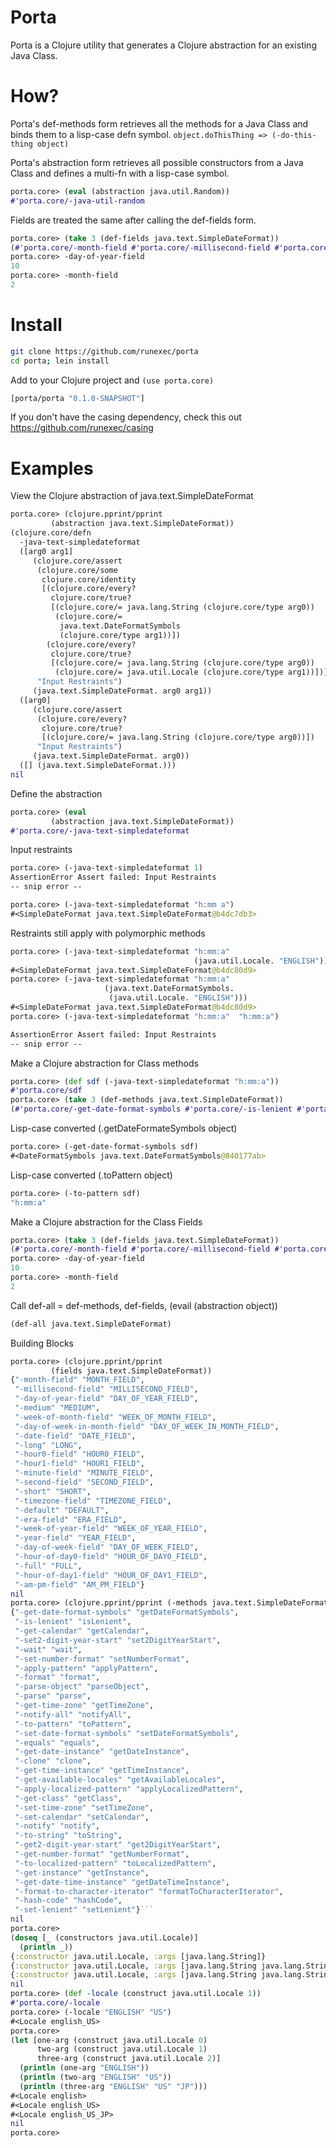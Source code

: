 Porta
=====

Porta is a Clojure utility that generates a Clojure abstraction
for an existing Java Class.

How?
=====

Porta's def-methods form retrieves all the methods for a Java
Class and binds them to a lisp-case defn symbol.
```object.doThisThing => (-do-this-thing object)```

Porta's abstraction form retrieves all possible constructors
from a Java Class and defines a multi-fn with a lisp-case symbol.
```clojure
porta.core> (eval (abstraction java.util.Random))
#'porta.core/-java-util-random
```

Fields are treated the same after calling the def-fields form.
```clojure
porta.core> (take 3 (def-fields java.text.SimpleDateFormat))
(#'porta.core/-month-field #'porta.core/-millisecond-field #'porta.core/-day-of-year-field)
porta.core> -day-of-year-field
10
porta.core> -month-field
2
```

Install
=====

```bash
git clone https://github.com/runexec/porta
cd porta; lein install
```

Add to your Clojure project and ```(use porta.core)```
```clojure
[porta/porta "0.1.0-SNAPSHOT"]
```

If you don't have the casing dependency, check this out https://github.com/runexec/casing

Examples
=====

View the Clojure abstraction of java.text.SimpleDateFormat

```clojure
porta.core> (clojure.pprint/pprint
	     (abstraction java.text.SimpleDateFormat))
(clojure.core/defn
  -java-text-simpledateformat
  ([arg0 arg1]
     (clojure.core/assert
      (clojure.core/some
       clojure.core/identity
       [(clojure.core/every?
         clojure.core/true?
         [(clojure.core/= java.lang.String (clojure.core/type arg0))
          (clojure.core/=
           java.text.DateFormatSymbols
           (clojure.core/type arg1))])
        (clojure.core/every?
         clojure.core/true?
         [(clojure.core/= java.lang.String (clojure.core/type arg0))
          (clojure.core/= java.util.Locale (clojure.core/type arg1))])])
      "Input Restraints")
     (java.text.SimpleDateFormat. arg0 arg1))
  ([arg0]
     (clojure.core/assert
      (clojure.core/every?
       clojure.core/true?
       [(clojure.core/= java.lang.String (clojure.core/type arg0))])
      "Input Restraints")
     (java.text.SimpleDateFormat. arg0))
  ([] (java.text.SimpleDateFormat.)))
nil
```

Define the abstraction

```clojure
porta.core> (eval
	     (abstraction java.text.SimpleDateFormat))
#'porta.core/-java-text-simpledateformat
```

Input restraints

```clojure
porta.core> (-java-text-simpledateformat 1)
AssertionError Assert failed: Input Restraints
-- snip error --

porta.core> (-java-text-simpledateformat "h:mm a")
#<SimpleDateFormat java.text.SimpleDateFormat@b4dc7db3>
```

Restraints still apply with polymorphic methods

```clojure
porta.core> (-java-text-simpledateformat "h:mm:a"
                                         (java.util.Locale. "ENGLISH"))
#<SimpleDateFormat java.text.SimpleDateFormat@b4dc80d9>
porta.core> (-java-text-simpledateformat "h:mm:a" 
					 (java.text.DateFormatSymbols.
					  (java.util.Locale. "ENGLISH")))
#<SimpleDateFormat java.text.SimpleDateFormat@b4dc80d9>
porta.core> (-java-text-simpledateformat "h:mm:a"  "h:mm:a")

AssertionError Assert failed: Input Restraints
-- snip error --
```

Make a Clojure abstraction for Class methods

```clojure
porta.core> (def sdf (-java-text-simpledateformat "h:mm:a"))
#'porta.core/sdf
porta.core> (take 3 (def-methods java.text.SimpleDateFormat))
(#'porta.core/-get-date-format-symbols #'porta.core/-is-lenient #'porta.core/-get-calendar)
```

Lisp-case converted (.getDateFormateSymbols object)

```clojure
porta.core> (-get-date-format-symbols sdf)
#<DateFormatSymbols java.text.DateFormatSymbols@840177ab>
```

Lisp-case converted (.toPattern object)

```clojure
porta.core> (-to-pattern sdf)
"h:mm:a"
```

Make a Clojure abstraction for the Class Fields

```clojure
porta.core> (take 3 (def-fields java.text.SimpleDateFormat))
(#'porta.core/-month-field #'porta.core/-millisecond-field #'porta.core/-day-of-year-field)
porta.core> -day-of-year-field
10
porta.core> -month-field
2
```

Call def-all = def-methods, def-fields, (evail (abstraction object))

```clojure
(def-all java.text.SimpleDateFormat)
```

Building Blocks

```clojure
porta.core> (clojure.pprint/pprint
	     (fields java.text.SimpleDateFormat))
{"-month-field" "MONTH_FIELD",
 "-millisecond-field" "MILLISECOND_FIELD",
 "-day-of-year-field" "DAY_OF_YEAR_FIELD",
 "-medium" "MEDIUM",
 "-week-of-month-field" "WEEK_OF_MONTH_FIELD",
 "-day-of-week-in-month-field" "DAY_OF_WEEK_IN_MONTH_FIELD",
 "-date-field" "DATE_FIELD",
 "-long" "LONG",
 "-hour0-field" "HOUR0_FIELD",
 "-hour1-field" "HOUR1_FIELD",
 "-minute-field" "MINUTE_FIELD",
 "-second-field" "SECOND_FIELD",
 "-short" "SHORT",
 "-timezone-field" "TIMEZONE_FIELD",
 "-default" "DEFAULT",
 "-era-field" "ERA_FIELD",
 "-week-of-year-field" "WEEK_OF_YEAR_FIELD",
 "-year-field" "YEAR_FIELD",
 "-day-of-week-field" "DAY_OF_WEEK_FIELD",
 "-hour-of-day0-field" "HOUR_OF_DAY0_FIELD",
 "-full" "FULL",
 "-hour-of-day1-field" "HOUR_OF_DAY1_FIELD",
 "-am-pm-field" "AM_PM_FIELD"}
nil
porta.core> (clojure.pprint/pprint (-methods java.text.SimpleDateFormat))
{"-get-date-format-symbols" "getDateFormatSymbols",
 "-is-lenient" "isLenient",
 "-get-calendar" "getCalendar",
 "-set2-digit-year-start" "set2DigitYearStart",
 "-wait" "wait",
 "-set-number-format" "setNumberFormat",
 "-apply-pattern" "applyPattern",
 "-format" "format",
 "-parse-object" "parseObject",
 "-parse" "parse",
 "-get-time-zone" "getTimeZone",
 "-notify-all" "notifyAll",
 "-to-pattern" "toPattern",
 "-set-date-format-symbols" "setDateFormatSymbols",
 "-equals" "equals",
 "-get-date-instance" "getDateInstance",
 "-clone" "clone",
 "-get-time-instance" "getTimeInstance",
 "-get-available-locales" "getAvailableLocales",
 "-apply-localized-pattern" "applyLocalizedPattern",
 "-get-class" "getClass",
 "-set-time-zone" "setTimeZone",
 "-set-calendar" "setCalendar",
 "-notify" "notify",
 "-to-string" "toString",
 "-get2-digit-year-start" "get2DigitYearStart",
 "-get-number-format" "getNumberFormat",
 "-to-localized-pattern" "toLocalizedPattern",
 "-get-instance" "getInstance",
 "-get-date-time-instance" "getDateTimeInstance",
 "-format-to-character-iterator" "formatToCharacterIterator",
 "-hash-code" "hashCode",
 "-set-lenient" "setLenient"}```
nil
porta.core>
(doseq [_ (constructors java.util.Locale)] 
  (println _))
{:constructor java.util.Locale, :args [java.lang.String]}
{:constructor java.util.Locale, :args [java.lang.String java.lang.String]}
{:constructor java.util.Locale, :args [java.lang.String java.lang.String java.lang.String]}
nil
porta.core> (def -locale (construct java.util.Locale 1))
#'porta.core/-locale
porta.core> (-locale "ENGLISH" "US")
#<Locale english_US>
porta.core> 
(let [one-arg (construct java.util.Locale 0)
      two-arg (construct java.util.Locale 1)
      three-arg (construct java.util.Locale 2)]
  (println (one-arg "ENGLISH"))
  (println (two-arg "ENGLISH" "US"))
  (println (three-arg "ENGLISH" "US" "JP")))
#<Locale english>
#<Locale english_US>
#<Locale english_US_JP>
nil
porta.core> 
```
